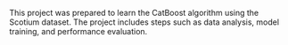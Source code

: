 This project was prepared to learn the CatBoost algorithm using the Scotium dataset. 
The project includes steps such as data analysis, model training, and performance evaluation.

